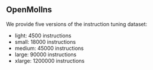 ## OpenMolIns
We provide five versions of the instruction tuning dataset:
- light: 4500 instructions
- small: 18000 instructions
- medium: 45000 instructions
- large: 90000 instructions
- xlarge: 1200000 instructions